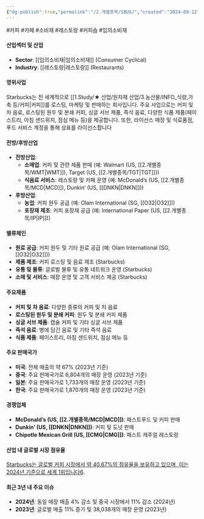 ```yaml
---
{"dg-publish":true,"permalink":"/2.개별종목/SBUX/","created":"2024-09-12T09:21:21.276+09:00","updated":"2025-06-03T20:06:01.105+09:00"}
---
```


#커피 #카페 #소비재 #레스토랑 #커피숍 #임의소비재

#### 산업섹터 및 산업

- **Sector**: [[임의소비재\|임의소비재]] (Consumer Cyclical)
- **Industry**: [[레스토랑\|레스토랑]] (Restaurants)

#### 영위사업

Starbucks는 전 세계적으로 [[1.Study/★ 산업/원자재 산업/3.농산물/INFO_식량,가축 등/커피\|커피]]를 로스팅, 마케팅 및 판매하는 회사입니다. 주요 사업으로는 커피 및 차 음료, 로스팅된 원두 및 분쇄 커피, 싱글 서브 제품, 즉석 음료, 다양한 식품 제품(페이스트리, 아침 샌드위치, 점심 메뉴 등)을 제공합니다. 또한, 라이선스 매장 및 식료품점, 푸드 서비스 계정을 통해 상표를 라이선스합니다

#### 전방/후방산업

- **전방산업**:
    - **소매업**: 커피 및 관련 제품 판매 (예: Walmart (US, [[2.개별종목/WMT\|WMT]]), Target (US, [[2.개별종목/TGT\|TGT]]))
    - **식음료 서비스**: 레스토랑 및 카페 운영 (예: McDonald’s (US, [[2.개별종목/MCD\|MCD]]), Dunkin’ (US, [[DNKN\|DNKN]]))
- **후방산업**:
    - **농업**: 커피 원두 공급 (예: Olam International (SG, [[O32\|O32]]))
    - **포장재 제조**: 커피 포장재 공급 (예: International Paper (US, [[2.개별종목/IP\|IP]]))

#### 밸류체인

- **원료 공급**: 커피 원두 및 기타 원료 공급 (예: Olam International (SG, [[O32\|O32]]))
- **제품 제조**: 커피 로스팅 및 음료 제조 (Starbucks)
- **유통 및 물류**: 글로벌 물류 및 유통 네트워크 운영 (Starbucks)
- **소매 및 서비스**: 매장 운영 및 고객 서비스 제공 (Starbucks)

#### 주요제품

- **커피 및 차 음료**: 다양한 종류의 커피 및 차 음료
- **로스팅된 원두 및 분쇄 커피**: 원두 및 분쇄 커피 제품
- **싱글 서브 제품**: 캡슐 커피 및 기타 싱글 서브 제품
- **즉석 음료**: 병에 담긴 음료 및 기타 즉석 음료
- **식품 제품**: 페이스트리, 아침 샌드위치, 점심 메뉴 등

#### 주요 판매국가

- **미국**: 전체 매출의 약 67% (2023년 기준)
- **중국**: 주요 판매국가로 6,804개의 매장 운영 (2023년 기준)
- **일본**: 주요 판매국가로 1,733개의 매장 운영 (2023년 기준)
- **한국**: 주요 판매국가로 1,870개의 매장 운영 (2023년 기준)

#### 경쟁업체

- **McDonald’s (US, [[2.개별종목/MCD\|MCD]])**: 패스트푸드 및 커피 판매
- **Dunkin’ (US, [[DNKN\|DNKN]])**: 커피 및 도넛 판매
- **Chipotle Mexican Grill (US, [[CMG\|CMG]])**: 패스트 캐주얼 레스토랑

#### 산업 내 글로벌 시장 점유율

[Starbucks는 글로벌 커피 시장에서 약 40.67%의 점유율을 보유하고 있으며, 이는 2024년 기준으로 세계 1위입니다](https://csimarket.com/stocks/competitionSEG2.php?code=SBUX)[6](https://csimarket.com/stocks/competitionSEG2.php?code=SBUX).

#### 최근 3년 내 주요 이슈

- **2024년**: 동일 매장 매출 4% 감소 및 중국 시장에서 11% 감소 (2024년)
- **2023년**: 글로벌 매출 11% 증가 및 38,038개의 매장 운영 (2023년)